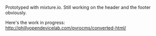 Prototyped with mixture.io. Still working on the header and the footer obviously.

Here's the work in progress: http://phillyopendevicelab.com/pyrocms/converted-html/